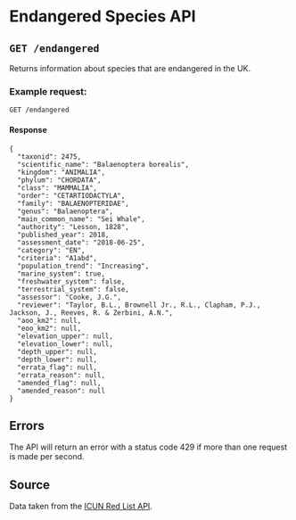 # Endangered Species API

## `GET /endangered`

Returns information about species that are endangered in the UK.

### Example request:

`GET /endangered`

#### Response

```
{
  "taxonid": 2475,
  "scientific_name": "Balaenoptera borealis",
  "kingdom": "ANIMALIA",
  "phylum": "CHORDATA",
  "class": "MAMMALIA",
  "order": "CETARTIODACTYLA",
  "family": "BALAENOPTERIDAE",
  "genus": "Balaenoptera",
  "main_common_name": "Sei Whale",
  "authority": "Lesson, 1828",
  "published_year": 2018,
  "assessment_date": "2018-06-25",
  "category": "EN",
  "criteria": "A1abd",
  "population_trend": "Increasing",
  "marine_system": true,
  "freshwater_system": false,
  "terrestrial_system": false,
  "assessor": "Cooke, J.G.",
  "reviewer": "Taylor, B.L., Brownell Jr., R.L., Clapham, P.J., Jackson, J., Reeves, R. & Zerbini, A.N.",
  "aoo_km2": null,
  "eoo_km2": null,
  "elevation_upper": null,
  "elevation_lower": null,
  "depth_upper": null,
  "depth_lower": null,
  "errata_flag": null,
  "errata_reason": null,
  "amended_flag": null,
  "amended_reason": null
}
```

## Errors

The API will return an error with a status code 429 if more than one request is made per second.

## Source

Data taken from the [ICUN Red List API](http://apiv3.iucnredlist.org/api/v3/docs).
